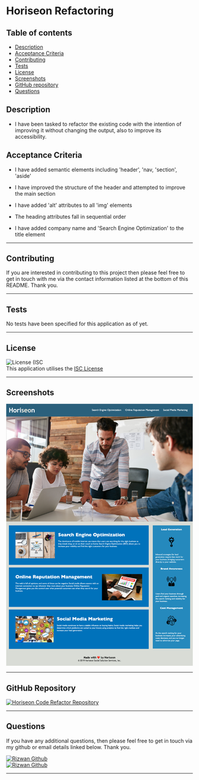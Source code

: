 # Horiseon Refactoring

## Table of contents

- [Description](#description)
- [Acceptance Criteria](#acceptance-criteria)
- [Contributing](#contributing)
- [Tests](#tests)
- [License](#license)
- [Screenshots](#screenshots)
- [GitHub repository](#github-repository)
- [Questions](#questions)

## Description

- I have been tasked to refactor the existing code with the intention of improving it without changing the output, also to improve its accessibility.

## Acceptance Criteria

- I have added semantic elements including 'header', 'nav, 'section', 'aside'

- I have improved the structure of the header and attempted to improve the main section

- I have added 'alt' attributes to all 'img' elements

- The heading attributes fall in sequential order

- I have added company name and 'Search Engine Optimization' to the title element

---

## Contributing

If you are interested in contributing to this project then please feel free to get in touch with me via the contact information listed at the bottom of this README. Thank you.

---

## Tests

No tests have been specified for this application as of yet.

---

## License

![License (ISC](https://img.shields.io/badge/License-ISC-brightgreen?style=plastic&logo=appveyor.svg) <br />
This application utilises the [ISC License](https://opensource.org/licenses/ISC "License Link")

---

## Screenshots

![Homepage](assets/images/hompage-screenshot.png)

---

## GitHub Repository

<div id="badges">
  <a href="https://github.com/riz1ash786/data-refactoring-horiseon">
    <img src="https://img.shields.io/badge/Repository-Horiseon Code Refactor-blue?style=for-the-badge&logo=GITHUB&logoColor=white" alt="Horiseon Code Refactor Repository"/>
  </a>
</div>

---

## Questions

If you have any additional questions, then please feel free to get in touch via my github or email details linked below. Thank you.

<div id="badges">
  <a href="https://github.com/riz1ash786">
    <img src="https://img.shields.io/badge/profile-RIZWAN ASHRAF-blue?style=for-the-badge&logo=GITHUB&logoColor=white" alt="Rizwan Github"/>
  </a> <br />
<div id="badges">
  <a href="mailto:riz1ash786@gmail.com">
    <img src="https://img.shields.io/badge/EMAIL-RIZWAN ASHRAF-blue?style=for-the-badge&logo=GOOGLE&logoColor=white" alt="Rizwan Github"/>
  </a>
</div>

---
